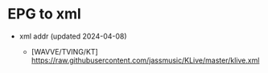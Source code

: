 # EPG to xml

* xml addr (updated 2024-04-08)

  - [WAVVE/TVING/KT]
    https://raw.githubusercontent.com/jassmusic/KLive/master/klive.xml

